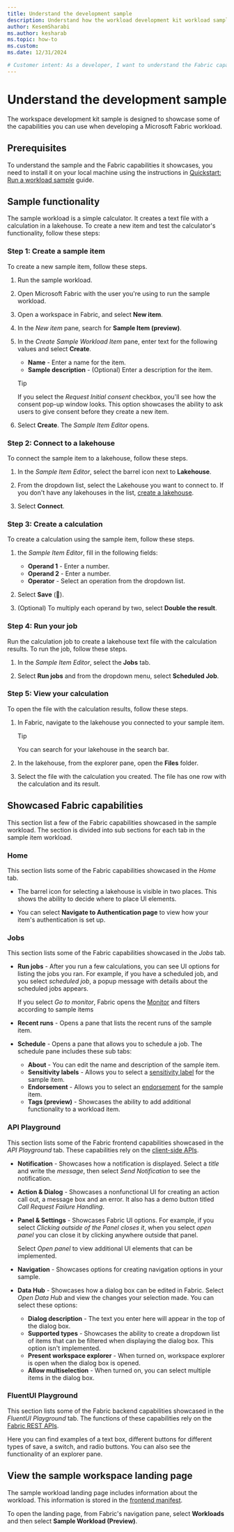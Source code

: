 ```yaml
---
title: Understand the development sample
description: Understand how the workload development kit workload sample works, and the Fabric capabilities it showcases.
author: KesemSharabi
ms.author: kesharab
ms.topic: how-to
ms.custom:
ms.date: 12/31/2024

# Customer intent: As a developer, I want to understand the Fabric capablities that the workload development kit sample showcases, so that I can use them in the workloads I develop.
---
```



# Understand the development sample

The workspace development kit sample is designed to showcase some of the capabilities you can use when developing a Microsoft Fabric workload.

## Prerequisites

To understand the sample and the Fabric capabilities it showcases, you need to install it on your local machine using the instructions in [Quickstart: Run a workload sample](quickstart-sample.md) guide.

## Sample functionality

The sample workload is a simple calculator. It creates a text file with a calculation in a lakehouse. To create a new item and test the calculator's functionality, follow these steps:

### Step 1: Create a sample item

To create a new sample item, follow these steps.

1. Run the sample workload.

2. Open Microsoft Fabric with the user you're using to run the sample workload.

3. Open a workspace in Fabric, and select **New item**.

4. In the *New item* pane, search for **Sample Item (preview)**.

5. In the *Create Sample Workload Item* pane, enter text for the following values and select **Create**.
    - **Name** - Enter a name for the item.
    - **Sample description** - (Optional) Enter a description for the item.
    >[!TIP]
    >If you select the *Request Initial consent* checkbox, you'll see how the consent pop-up window looks. This option showcases the ability to ask users to give consent before they create a new item.

6. Select **Create**. The *Sample Item Editor* opens.

### Step 2: Connect to a lakehouse

To connect the sample item to a lakehouse, follow these steps.

1. In the *Sample Item Editor*, select the barrel icon next to **Lakehouse**.

2. From the dropdown list, select the Lakehouse you want to connect to. If you don't have any lakehouses in the list, [create a lakehouse](../data-engineering/create-lakehouse.md).

3. Select **Connect**.

### Step 3: Create a calculation

To create a calculation using the sample item, follow these steps.

1. the *Sample Item Editor*, fill in the following fields:
    - **Operand 1** - Enter a number.
    - **Operand 2** - Enter a number.
    - **Operator** - Select an operation from the dropdown list.

2. Select **Save** (&#128190;).

3. (Optional) To multiply each operand by two, select **Double the result**.

### Step 4: Run your job

Run the calculation job to create a lakehouse text file with the calculation results. To run the job, follow these steps.

1. In the *Sample Item Editor*, select the **Jobs** tab.

2. Select **Run jobs** and from the dropdown menu, select **Scheduled Job**.

### Step 5: View your calculation

To open the file with the calculation results, follow these steps.

1. In Fabric, navigate to the lakehouse you connected to your sample item.
    >[!TIP]
    >You can search for your lakehouse in the search bar.

2. In the lakehouse, from the explorer pane, open the **Files** folder.

3. Select the file with the calculation you created. The file has one row with the calculation and its result.

## Showcased Fabric capabilities

This section list a few of the Fabric capabilities showcased in the sample workload. The section is divided into sub sections for each tab in the sample item workload.

### Home

This section lists some of the Fabric capabilities showcased in the *Home* tab.

- The barrel icon for selecting a lakehouse is visible in two places. This shows the ability to decide where to place UI elements.

- You can select **Navigate to Authentication page** to view how your item's authentication is set up.

### Jobs

This section lists some of the Fabric capabilities showcased in the *Jobs* tab.

- **Run jobs** - After you run a few calculations, you can see UI options for listing the jobs you ran. For example, if you have a scheduled job, and you select *scheduled job*, a popup message with details about the scheduled jobs appears.

    If you select *Go to monitor*, Fabric opens the [Monitor](../admin/monitoring-hub.md) and filters according to sample items

- **Recent runs** - Opens a pane that lists the recent runs of the sample item.

- **Schedule** - Opens a pane that allows you to schedule a job. The schedule pane includes these sub tabs:
    - **About** - You can edit the name and description of the sample item.
    - **Sensitivity labels** - Allows you to select a [sensitivity label](../get-started/apply-sensitivity-labels.md) for the sample item.
    - **Endorsement** - Allows you to select an [endorsement](../governance/endorsement-overview.md) for the sample item.
    - **Tags (preview)** - Showcases the ability to add additional functionality to a workload item.

### API Playground

This section lists some of the Fabric frontend capabilities showcased in the *API Playground* tab. These capabilities rely on the [client-side APIs](/javascript/api/%40ms-fabric/workload-client).

- **Notification** - Showcases how a notification is displayed. Select a *title* and write the *message*, then select *Send Notification* to see the notification.

- **Action & Dialog** - Showcases a nonfunctional UI for creating an action call out, a message box and an error. It also has a demo button titled *Call Request Failure Handling*.

- **Panel & Settings** - Showcases Fabric UI options. For example, if you select *Clicking outside of the Panel closes it*, when you select *open panel* you can close it by clicking anywhere outside that panel.

    Select *Open panel* to view additional UI elements that can be implemented.

- **Navigation** - Showcases options for creating navigation options in your sample.

- **Data Hub** - Showcases how a dialog box can be edited in Fabric. Select *Open Data Hub* and view the changes your selection made. You can select these options:
    - **Dialog description** - The text you enter here will appear in the top of the dialog box.
    - **Supported types** - Showcases the ability to create a dropdown list of items that can be filtered when displaying the dialog box. This option isn't implemented.
    - **Present workspace explorer** - When turned on, workspace explorer is open when the dialog box is opened.
    - **Allow multiselection** - When turned on, you can select multiple items in the dialog box.

### FluentUI Playground

This section lists some of the Fabric backend capabilities showcased in the *FluentUI Playground* tab. The functions of these capabilities rely on the [Fabric REST APIs](/rest/api/fabric/articles/).

Here you can find examples of a text box, different buttons for different types of save, a switch, and radio buttons. You can also see the functionality of an explorer pane.

## View the sample workspace landing page

The sample workload landing page includes information about the workload. This information is stored in the [frontend manifest](frontend-manifests.md).

To open the landing page, from Fabric's navigation pane, select **Workloads** and then select **Sample Workload (Preview)**.